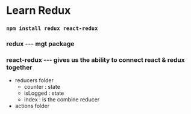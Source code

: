 
# Learn Redux
### `npm install redux react-redux`
### redux --- mgt package
### react-redux --- gives us the ability to connect react & redux together

* reducers folder
    * counter : state
    * isLogged : state
    * index : is the combine reducer
* actions folder